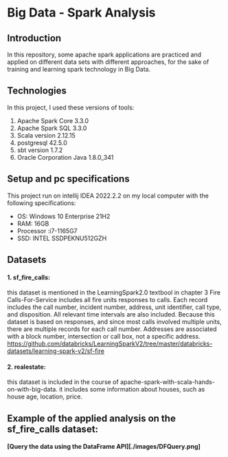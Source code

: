 # Big Data - Spark Analysis
## Introduction
In this repository, some apache spark applications are practiced and applied on different data sets with different approaches, for the sake of training and learning spark technology in Big Data.

## Technologies
In this project, I used these versions of tools:
1. Apache Spark Core 3.3.0
2. Apache Spark SQL 3.3.0
3. Scala version 2.12.15
4. postgresql 42.5.0
5. sbt version 1.7.2
6. Oracle Corporation Java 1.8.0_341

## Setup and pc specifications
This project run on intellij IDEA 2022.2.2 on my local computer with the following specifications:
* OS: Windows 10 Enterprise 21H2
* RAM: 16GB
* Processor :i7-1165G7
* SSD: INTEL SSDPEKNU512GZH

## Datasets
#### 1. sf_fire_calls: 
this dataset is mentioned in the LearningSpark2.0 textbool in chapter 3
Fire Calls-For-Service includes all fire units responses to calls. Each record includes the call number, incident number, address, unit identifier, call type, and disposition. All relevant time intervals are also included. Because this dataset is based on responses, and since most calls involved multiple units, there are multiple records for each call number. Addresses are associated with a block number, intersection or call box, not a specific address.
https://github.com/databricks/LearningSparkV2/tree/master/databricks-datasets/learning-spark-v2/sf-fire

#### 2. realestate: 
this dataset is included in the course of apache-spark-with-scala-hands-on-with-big-data.
it includes some information about houses, such as house age, location, price.

## Example of the applied analysis on the sf_fire_calls dataset:
#### [Query the data using the DataFrame API][./images/DFQuery.png]
